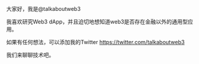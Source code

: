 大家好，我是@talkaboutweb3

我喜欢研究Web3 dApp，并且迫切地想知道web3是否存在金融以外的通用型应用。

如果有任何想法，可以添加我的Twitter https://twitter.com/talkaboutweb3

我们来聊聊技术吧。
